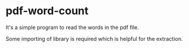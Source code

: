 # pdf-word-count
It's a simple program to read the words in the pdf file.

Some importing of library is required which is helpful for the extraction.
